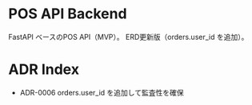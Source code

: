 # POS API Backend
FastAPI ベースのPOS API（MVP）。
ERD更新版（orders.user_id を追加）。

# ADR Index
- ADR-0006 orders.user_id を追加して監査性を確保
